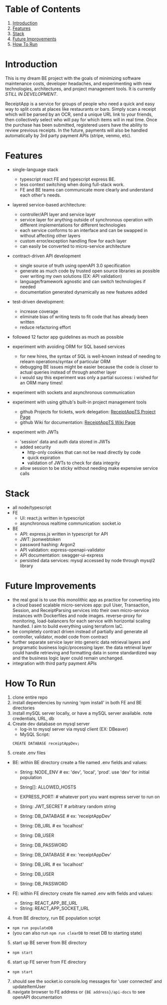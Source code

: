 # Table of Contents 
1. [Introduction](#Introduction)
2. [Features](#features) 
3. [Stack](#stack)
4. [Future Improvements](#Future-Improvements)
5. [How To Run](#how-to-run)

# Introduction
This is my dream BE project with the goals of minimizing software maintenance costs, developer headaches, and experimenting with
new technologies, architectures, and project management tools. It is currently _STILL IN DEVELOPMENT_. 

ReceiptApp is a service for groups of people who need a quick and easy way to split costs at places like restaurants or bars. Simply scan a receipt which will be parsed by an OCR, send a unique URL link to your friends, then collectively select who will pay for which items will in real time. Once the purchase has been submitted, registered users have the ability to review previous receipts. In the future, payments will also be handled automatically by 3rd party payment APIs (stripe, venmo, etc). 

# Features
- single-language stack 
  - typescript react FE and typescript express BE.
  - less context switching when doing full-stack work.
  - FE and BE teams can communicate more clearly and understand each other's needs.  

- layered service-based architecture: 
  - controller/API layer and service layer 
  - service layer for anything outside of synchronous operation with different implementations for different technologies
  - each service conforms to an interface and can be swapped in without affecting other layers 
  - custom error/exception handling flow for each layer
  - can easily be converted to micro-service architecture

- contract-driven API development
  - single source of truth using openAPI 3.0 specification
  - generate as much code by trusted open source libraries as possible over writing my own solutions (EX: API validation)
  - language/framework agnostic and can switch technologies if needed
  - documentation generated dynamically as new features added

- test-driven development: 
  - increase coverage
  - eliminate bias of writing tests to fit code that has already been written
  - reduce refactoring effort

- followed 12 factor app guidelines as much as possible

- experiment with avoiding ORM for SQL based services
  - for new hires, the syntax of SQL is well-known instead of needing to relearn operations/syntax of particular ORM
  - debugging BE issues might be easier because the code is closer to actual queries instead of through another layer 
  - i would say this experiment was only a partial success:  i wished for an ORM many times!

- experiment with sockets and asynchronous communication

- experiment with using github's built-in project management tools 
  - github Projects for tickets, work delegation: [ReceiptAppTS Project Page](https://github.com/users/space-apes/projects/7)
  - github Wiki for documentation: [ReceiptAppTS Wiki Page](https://github.com/space-apes/receiptAppTS/wiki)
 
- experiment with JWTs 
  - 'session' data and auth data stored in JWTs
  - added security
    - http-only cookies that can not be read directly by code
	- quick expiration
	- validation of JWTs to check for data integrity
  - allow session to be sticky without needing make expensive service calls


# Stack 
- all node/typescript
- FE
  - UI: react.js written in typescript 
  - asynchronous realtime communication: socket.io
- BE 
  - API: express.js written in typescript for API
  - JWT: jsonwebtoken
  - password hashing: Argon2
  - API validation: express-openapi-validator
  - API documentation: swagger-ui-express
  - persisted data services: mysql accessed by node through mysql2 library

# Future Improvements
- the real goal is to use this monolithic app as practice for converting into a cloud based scalable micro-services app: pull User, Transaction, Session, and ReceiptParsing services into their own micro-service instances with Dockerfiles and node images. reverse-proxy for monitoring, load-balancers for each service with horizontal scaling handled. I aim to build everything using terraform IaC. 
- be completely contract driven instead of partially and generate all controller, validator, model code from contract
- further separate service layer into generic data retrieval layers and programatic business logic/processing layer. the data retrieval layer could handle retrieving and formatting data in some standardized way and the business logic layer could remain unchanged.
- integration with third party payment APIs 


# How To Run
1. clone entire repo
2. install dependencies by running 'npm install' in both FE and BE directories
3. install mySQL server locally, or have a mySQL server available. note credentials, URL, db   
4. Create dev database on mysql server
	- log-in to mysql server via mysql client (EX: DBeaver)
	- MySQL Script:
	```
	CREATE DATABASE receiptAppDev;
	```
3. create .env files 
  - BE: within BE directory create a file named .env fields and values:
    - String: NODE_ENV # ex: 'dev', 'local', 'prod'. use 'dev' for initial population
    - String[]: ALLOWED_HOSTS
    - EXPRESS_PORT: # whatever port you want express server to run on 
    - String: JWT_SECRET # arbitrary random string

    - String: DB_DATABASE # ex: 'receiptAppDev'
    - String: DB_URL # ex 'localhost'
    - String: DB_USER 
    - String: DB_PASSWORD 

    - String: DB_DATABASE # ex: 'receiptAppDev'
    - String: DB_URL # ex 'localhost'
    - String: DB_USER 
    - String: DB_PASSWORD 

  - FE: within FE directory create file named .env with fields and values: 
    - String: REACT_APP_BE_URL
    - String: REACT_APP_SOCKET_URL

4. from BE directory, run BE population script
  - `npm run populateDB`
  - (you can also run `npm run clearDB` to reset DB to starting state)

5. start up BE server from BE directory
  - `npm start` 
6. start up FE server from FE directory
  - `npm start` 
7. should see the socket.io console.log messages for 'user connected' and updateItemUser
8. navigate browser to FE address or `{BE address}/api-docs` to see openAPI documentation
